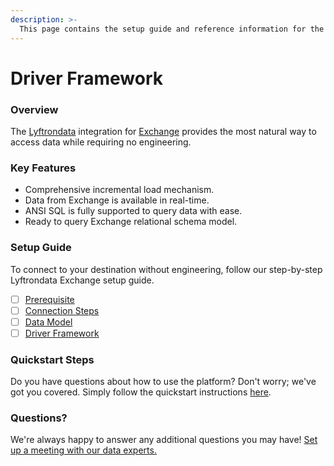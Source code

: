 ```yaml
---
description: >-
  This page contains the setup guide and reference information for the Exchange source connector.
---
```


# Driver Framework

### Overview

The [Lyftrondata](https://www.lyftrondata.com/) integration for [Exchange](None) provides the most natural way to access data while requiring no engineering.

### Key Features

* Comprehensive incremental load mechanism.
* Data from Exchange is available in real-time.&#x20;
* ANSI SQL is fully supported to query data with ease.
* Ready to query Exchange relational schema model.

### Setup Guide

To connect to your destination without engineering, follow our step-by-step Lyftrondata Exchange setup guide.

* [ ] [Prerequisite](../prerequisite.md)
* [ ] [Connection Steps](../connection-steps.md)
* [ ] [Data Model](../data-model/erd.md)
* [ ] [Driver Framework](../driver-framework/)

### Quickstart Steps

Do you have questions about how to use the platform? Don't worry; we've got you covered. Simply follow the quickstart instructions [here](../driver-framework/README.md).

### Questions? <a href="#questions" id="questions"></a>

We're always happy to answer any additional questions you may have! [Set up a meeting with our data experts.](https://www.lyftrondata.com/book-a-meeting/)


